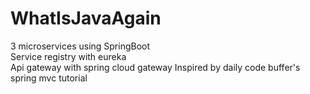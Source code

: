# WhatIsJavaAgain
3 microservices using SpringBoot  
Service registry with eureka  
Api gateway with spring cloud gateway
Inspired by daily code buffer's spring mvc tutorial
